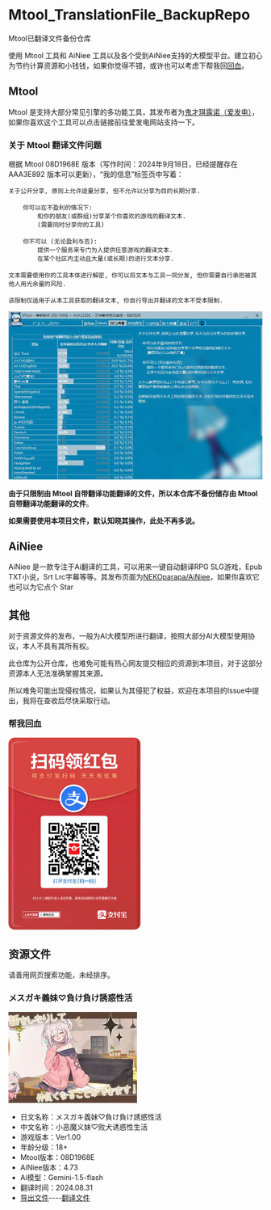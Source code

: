 # Mtool_TranslationFile_BackupRepo
Mtool已翻译文件备份仓库

使用 Mtool 工具和 AiNiee 工具以及各个受到AiNiee支持的大模型平台。建立初心为节约计算资源和小钱钱，如果你觉得不错，或许也可以考虑下帮我回[回血](https://github.com/Huiaei/Mtool_TranslationFile_BackupRepo/edit/main/README.md#%E5%B8%AE%E6%88%91%E5%9B%9E%E8%A1%80)。

## Mtool

Mtool 是支持大部分常见引擎的多功能工具，其发布者为[鬼才琪露诺（爱发电）](https://afdian.com/a/AdventCirno?tab=home)，如果你喜欢这个工具可以点击链接前往爱发电网站支持一下。

### 关于 Mtool 翻译文件问题

根据 Mtool 08D1968E 版本（写作时间：2024年9月18日，已经提醒存在 AAA3E892 版本可以更新），“我的信息”标签页中写着：
```
关于公开分享, 原则上允许适量分享, 但不允许以分享为目的长期分享.

    你可以在不盈利的情况下: 
        和你的朋友(或群组)分享某个你喜欢的游戏的翻译文本.
        (需要同时分享你的工具)
    
    你不可以 (无论盈利与否): 
        提供一个服务来专门为人提供任意游戏的翻译文本. 
        在某个社区内主动且大量(或长期)的进行文本分享.

文本需要使用你的工具本体进行解密, 你可以将文本与工具一同分发, 但你需要自行承担被其他人用光余量的风险.

该限制仅适用于从本工具获取的翻译文本, 你自行导出并翻译的文本不受本限制.
```
![image-20240918004343854](./assets/image-20240918004343854.png)

**由于只限制由 Mtool 自带翻译功能翻译的文件，所以本仓库不备份储存由 Mtool 自带翻译功能翻译的文件**。

**如果需要使用本项目文件，默认知晓其操作，此处不再多说。**

## AiNiee

AiNiee 是一款专注于Ai翻译的工具，可以用来一键自动翻译RPG SLG游戏，Epub TXT小说，Srt Lrc字幕等等。其发布页面为[NEKOparapa/AiNiee](https://github.com/NEKOparapa/AiNiee)，如果你喜欢它也可以为它点个 Star



## 其他

对于资源文件的发布，一般为AI大模型所进行翻译，按照大部分AI大模型使用协议，本人不具有其所有权。

此仓库为公开仓库，也难免可能有热心网友提交相应的资源到本项目，对于这部分资源本人无法准确掌握其来源。

所以难免可能出现侵权情况，如果认为其侵犯了权益，欢迎在本项目的Issue中提出，我将在查收后尽快采取行动。

### 帮我回血

![d3fd336fd59763699a96fc790c410b2b](./assets/d3fd336fd59763699a96fc790c410b2b.png)

## 资源文件

请善用网页搜索功能，未经排序。

### メスガキ義妹♡負け負け誘惑性活

![image-20240918010444894](./assets/image-20240918010444894.png)

* 日文名称：メスガキ義妹♡負け負け誘惑性活
* 中文名称：小恶魔义妹♡败犬诱惑性生活
* 游戏版本：Ver1.00
* 年龄分级：18+
* Mtool版本：08D1968E
* AiNiee版本：4.73
* Ai模型：Gemini-1.5-flash
* 翻译时间：2024.08.31
* [导出文件](./backupfile/メスガキ義妹♡負け負け誘惑性活/ManualTransFile.json)----[翻译文件](./backupfile/メスガキ義妹♡負け負け誘惑性活/ManualTransFile_translated.json)
